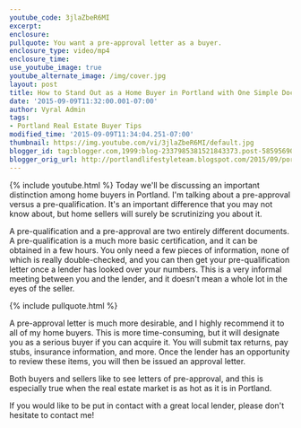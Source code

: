 ```yaml
---
youtube_code: 3jlaZbeR6MI
excerpt:
enclosure:
pullquote: You want a pre-approval letter as a buyer.
enclosure_type: video/mp4
enclosure_time:
use_youtube_image: true
youtube_alternate_image: /img/cover.jpg
layout: post
title: How to Stand Out as a Home Buyer in Portland with One Simple Document
date: '2015-09-09T11:32:00.001-07:00'
author: Vyral Admin
tags:
- Portland Real Estate Buyer Tips
modified_time: '2015-09-09T11:34:04.251-07:00'
thumbnail: https://img.youtube.com/vi/3jlaZbeR6MI/default.jpg
blogger_id: tag:blogger.com,1999:blog-2337985381521843373.post-5859569003385506367
blogger_orig_url: http://portlandlifestyleteam.blogspot.com/2015/09/portland-real-estate-how-to-stand-out.html
---
```

{% include youtube.html %}
Today we'll be discussing an important distinction among home buyers in Portland. I'm talking about a pre-approval versus a pre-qualification. It's an important difference that you may not know about, but home sellers will surely be scrutinizing you about it.

A pre-qualification and a pre-approval are two entirely different documents. A pre-qualification is a much more basic certification, and it can be obtained in a few hours. You only need a few pieces of information, none of which is really double-checked, and you can then get your pre-qualification letter once a lender has looked over your numbers. This is a very informal meeting between you and the lender, and it doesn't mean a whole lot in the eyes of the seller.

{% include pullquote.html %}

A pre-approval letter is much more desirable, and I highly recommend it to all of my home buyers. This is more time-consuming, but it will designate you as a serious buyer if you can acquire it. You will submit tax returns, pay stubs, insurance information, and more. Once the lender has an opportunity to review these items, you will then be issued an approval letter.

Both buyers and sellers like to see letters of pre-approval, and this is especially true when the real estate market is as hot as it is in Portland.

If you would like to be put in contact with a great local lender, please don't hesitate to contact me!

